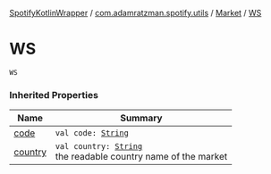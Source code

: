 [SpotifyKotlinWrapper](../../index.md) / [com.adamratzman.spotify.utils](../index.md) / [Market](index.md) / [WS](./-w-s.md)

# WS

`WS`

### Inherited Properties

| Name | Summary |
|---|---|
| [code](code.md) | `val code: `[`String`](https://kotlinlang.org/api/latest/jvm/stdlib/kotlin/-string/index.html) |
| [country](country.md) | `val country: `[`String`](https://kotlinlang.org/api/latest/jvm/stdlib/kotlin/-string/index.html)<br>the readable country name of the market |
